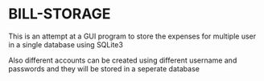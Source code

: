 # BILL-STORAGE
This is an attempt at a GUI program to store the expenses for multiple user in a single database using SQLite3


Also different accounts can be created using different username and passwords and they will be stored in a seperate database
